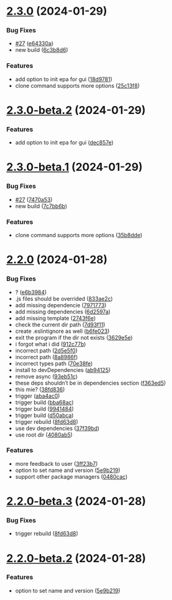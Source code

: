 # [2.3.0](https://github.com/ProxityStudios/freshland/compare/v2.2.0...v2.3.0) (2024-01-29)


### Bug Fixes

* [#27](https://github.com/ProxityStudios/freshland/issues/27) ([e64330a](https://github.com/ProxityStudios/freshland/commit/e64330a196fa6c7193c69b8f6d1a755ecb1d2e83))
* new build ([6c3b8d6](https://github.com/ProxityStudios/freshland/commit/6c3b8d639605431f4a946ec00269cd7b2208f2a9))


### Features

* add option to init epa for gui ([18d9781](https://github.com/ProxityStudios/freshland/commit/18d9781718b60ae0035806fdcc7ed6bec4460953))
* clone command supports more options ([25c13f8](https://github.com/ProxityStudios/freshland/commit/25c13f86cb4046ef2f4e88b5fbd0b8671868d271))

# [2.3.0-beta.2](https://github.com/ProxityStudios/freshland/compare/v2.3.0-beta.1...v2.3.0-beta.2) (2024-01-29)


### Features

* add option to init epa for gui ([dec857e](https://github.com/ProxityStudios/freshland/commit/dec857e765478faffa7f52e9c1edf0f36e00eae5))

# [2.3.0-beta.1](https://github.com/ProxityStudios/freshland/compare/v2.2.0...v2.3.0-beta.1) (2024-01-29)


### Bug Fixes

* [#27](https://github.com/ProxityStudios/freshland/issues/27) ([7470a53](https://github.com/ProxityStudios/freshland/commit/7470a53058fdb4a845b09522ef5a84c26385f8e2))
* new build ([7c7bb6b](https://github.com/ProxityStudios/freshland/commit/7c7bb6baa14ad68d73e3292ea57a23e9bc65dfc8))


### Features

* clone command supports more options ([35b8dde](https://github.com/ProxityStudios/freshland/commit/35b8ddebf35f17a451d04c2cbeafadb2bc6292c6))

# [2.2.0](https://github.com/ProxityStudios/freshland/compare/v2.1.0...v2.2.0) (2024-01-28)


### Bug Fixes

* ? ([e6b3984](https://github.com/ProxityStudios/freshland/commit/e6b398487e32c75eb6db5c8ec462f2357ad376f8))
* .js files should be overrided ([833ae2c](https://github.com/ProxityStudios/freshland/commit/833ae2c7055b84b72e99df927d2842d17bf1d6a1))
* add missing dependencie ([7971773](https://github.com/ProxityStudios/freshland/commit/7971773f8c8a75d02e3329a9cbe9537c6d7309ae))
* add missing dependencies ([6d2597a](https://github.com/ProxityStudios/freshland/commit/6d2597a613e361e88df96c8b01fa7f36d3a50076))
* add missing template ([2743f6e](https://github.com/ProxityStudios/freshland/commit/2743f6e079e979652827e238717f99fbba02a012))
* check the current dir path ([7d93f11](https://github.com/ProxityStudios/freshland/commit/7d93f11beb4184572776d37c6beb597eafe6bb1f))
* create .eslintignore as well ([b6fe023](https://github.com/ProxityStudios/freshland/commit/b6fe0238a2847b82f1ec118284d287a99e78d809))
* exit the program if the dir not exists ([3629e5e](https://github.com/ProxityStudios/freshland/commit/3629e5e8ca4c03103ffda71b042e6a64b8a14c43))
* i forgot what i did ([912c77b](https://github.com/ProxityStudios/freshland/commit/912c77bf9d50bd00b7618fda9d146585e14ccc1f))
* incorrect path ([2d5e5f0](https://github.com/ProxityStudios/freshland/commit/2d5e5f06f94e8cb25eb9b0a35e5ef480b085d802))
* incorrect path ([8a8986f](https://github.com/ProxityStudios/freshland/commit/8a8986fe10d9f8b7f1808733cd6f0c76b13c2841))
* incorrect types path ([70e38fe](https://github.com/ProxityStudios/freshland/commit/70e38fefa6f4cf8afcda37da4322f18395de75bb))
* install to devDependencies ([ab94125](https://github.com/ProxityStudios/freshland/commit/ab94125be2fae482c31ebc99a32d6394e3825c50))
* remove async ([93eb51c](https://github.com/ProxityStudios/freshland/commit/93eb51c85496826e5ee057fc63ebb60964a3fa49))
* these deps shouldn’t be in dependencies section ([f363ed5](https://github.com/ProxityStudios/freshland/commit/f363ed50595c6f2bda519ee1da22b795af3f59e2))
* this mie? ([38fd836](https://github.com/ProxityStudios/freshland/commit/38fd8363c23b66fde75a785e6bbf378fc45397d7))
* trigger ([aba4ac0](https://github.com/ProxityStudios/freshland/commit/aba4ac02eb05996c2b6fbbbb15c7d0a196ede86c))
* trigger build ([bba68ac](https://github.com/ProxityStudios/freshland/commit/bba68ac92df9590341b0e83d3e8ec68245b640f1))
* trigger build ([9941484](https://github.com/ProxityStudios/freshland/commit/994148440289154e1550e9fe4eda6173fccb5241))
* trigger build ([d50abca](https://github.com/ProxityStudios/freshland/commit/d50abca4bfa6dc683e4883ff959baf3ba19c0d73))
* trigger rebuild ([8fd63d8](https://github.com/ProxityStudios/freshland/commit/8fd63d8c414f0a28e08ec351579bc82378d2973e))
* use dev dependencies ([37f39bd](https://github.com/ProxityStudios/freshland/commit/37f39bda231abfea685cc294165f8e81ba0b9a07))
* use root dir ([4080ab5](https://github.com/ProxityStudios/freshland/commit/4080ab55de3682e5bbb34911291ac4c4ae18861a))


### Features

* more feedback to user ([3ff23b7](https://github.com/ProxityStudios/freshland/commit/3ff23b72b69870d2ad0eded851ed2923aaa00158))
* option to set name and version ([5e9b219](https://github.com/ProxityStudios/freshland/commit/5e9b219795624bc76b27cece267e65efb0e77273))
* support other package managers ([0480cac](https://github.com/ProxityStudios/freshland/commit/0480cac2b8d9ff463e06a1ff2bcb2fdef41eb3d8))

# [2.2.0-beta.3](https://github.com/ProxityStudios/freshland/compare/v2.2.0-beta.2...v2.2.0-beta.3) (2024-01-28)


### Bug Fixes

* trigger rebuild ([8fd63d8](https://github.com/ProxityStudios/freshland/commit/8fd63d8c414f0a28e08ec351579bc82378d2973e))

# [2.2.0-beta.2](https://github.com/ProxityStudios/freshland/compare/v2.2.0-beta.1...v2.2.0-beta.2) (2024-01-28)


### Features

* option to set name and version ([5e9b219](https://github.com/ProxityStudios/freshland/commit/5e9b219795624bc76b27cece267e65efb0e77273))
